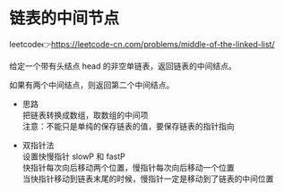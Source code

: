 # 链表的中间节点  
leetcode👉https://leetcode-cn.com/problems/middle-of-the-linked-list/  

给定一个带有头结点 head 的非空单链表，返回链表的中间结点。

如果有两个中间结点，则返回第二个中间结点。

- 思路  
  把链表转换成数组，取数组的中间项  
  注意：不能只是单纯的保存链表的值，要保存链表的指针指向  
  
- 双指针法  
  设置快慢指针 slowP 和 fastP  
  快指针每次向后移动两个位置，慢指针每次向后移动一个位置  
  当快指针移动到链表末尾的时候，慢指针一定是移动到了链表的中间位置